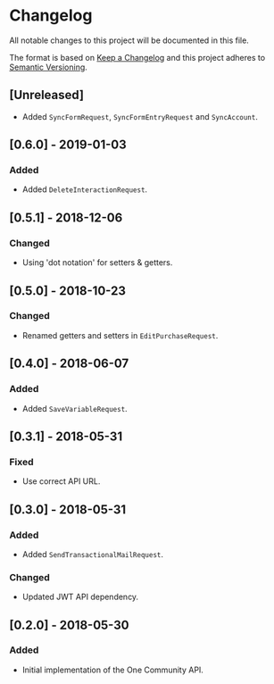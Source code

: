 # Changelog
All notable changes to this project will be documented in this file.

The format is based on [Keep a Changelog](http://keepachangelog.com/en/1.0.0/)
and this project adheres to [Semantic Versioning](http://semver.org/spec/v2.0.0.html).

## [Unreleased]
- Added `SyncFormRequest`, `SyncFormEntryRequest` and `SyncAccount`.

## [0.6.0] - 2019-01-03
### Added
- Added `DeleteInteractionRequest`.

## [0.5.1] - 2018-12-06
### Changed
- Using 'dot notation' for setters & getters.

## [0.5.0] - 2018-10-23
### Changed
- Renamed getters and setters in `EditPurchaseRequest`.

## [0.4.0] - 2018-06-07
### Added
- Added `SaveVariableRequest`.

## [0.3.1] - 2018-05-31
### Fixed
- Use correct API URL.

## [0.3.0] - 2018-05-31
### Added
- Added `SendTransactionalMailRequest`.

### Changed
- Updated JWT API dependency.

## [0.2.0] - 2018-05-30
### Added
- Initial implementation of the One Community API.